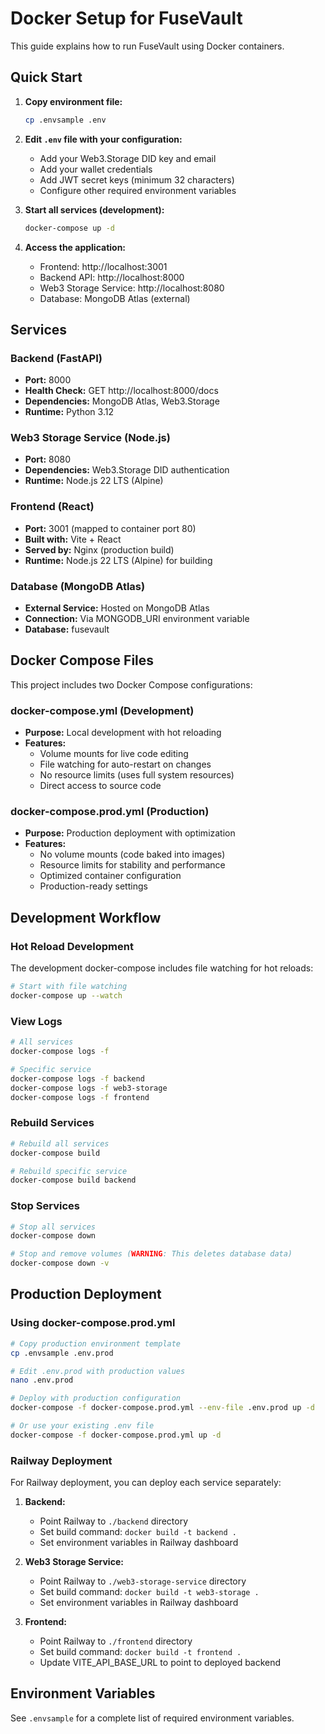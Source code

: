 # Docker Setup for FuseVault

This guide explains how to run FuseVault using Docker containers.

## Quick Start

1. **Copy environment file:**
   ```bash
   cp .envsample .env
   ```

2. **Edit `.env` file with your configuration:**
   - Add your Web3.Storage DID key and email
   - Add your wallet credentials
   - Add JWT secret keys (minimum 32 characters)
   - Configure other required environment variables

3. **Start all services (development):**
   ```bash
   docker-compose up -d
   ```

4. **Access the application:**
   - Frontend: http://localhost:3001
   - Backend API: http://localhost:8000
   - Web3 Storage Service: http://localhost:8080
   - Database: MongoDB Atlas (external)

## Services

### Backend (FastAPI)
- **Port:** 8000
- **Health Check:** GET http://localhost:8000/docs
- **Dependencies:** MongoDB Atlas, Web3.Storage
- **Runtime:** Python 3.12

### Web3 Storage Service (Node.js)
- **Port:** 8080
- **Dependencies:** Web3.Storage DID authentication
- **Runtime:** Node.js 22 LTS (Alpine)

### Frontend (React)
- **Port:** 3001 (mapped to container port 80)
- **Built with:** Vite + React
- **Served by:** Nginx (production build)
- **Runtime:** Node.js 22 LTS (Alpine) for building

### Database (MongoDB Atlas)
- **External Service:** Hosted on MongoDB Atlas
- **Connection:** Via MONGODB_URI environment variable
- **Database:** fusevault

## Docker Compose Files

This project includes two Docker Compose configurations:

### docker-compose.yml (Development)
- **Purpose:** Local development with hot reloading
- **Features:**
  - Volume mounts for live code editing
  - File watching for auto-restart on changes
  - No resource limits (uses full system resources)
  - Direct access to source code

### docker-compose.prod.yml (Production)
- **Purpose:** Production deployment with optimization
- **Features:**
  - No volume mounts (code baked into images)
  - Resource limits for stability and performance
  - Optimized container configuration
  - Production-ready settings

## Development Workflow

### Hot Reload Development
The development docker-compose includes file watching for hot reloads:

```bash
# Start with file watching
docker-compose up --watch
```

### View Logs
```bash
# All services
docker-compose logs -f

# Specific service
docker-compose logs -f backend
docker-compose logs -f web3-storage
docker-compose logs -f frontend
```

### Rebuild Services
```bash
# Rebuild all services
docker-compose build

# Rebuild specific service
docker-compose build backend
```

### Stop Services
```bash
# Stop all services
docker-compose down

# Stop and remove volumes (WARNING: This deletes database data)
docker-compose down -v
```

## Production Deployment

### Using docker-compose.prod.yml
```bash
# Copy production environment template
cp .envsample .env.prod

# Edit .env.prod with production values
nano .env.prod

# Deploy with production configuration
docker-compose -f docker-compose.prod.yml --env-file .env.prod up -d

# Or use your existing .env file
docker-compose -f docker-compose.prod.yml up -d
```

### Railway Deployment
For Railway deployment, you can deploy each service separately:

1. **Backend:**
   - Point Railway to `./backend` directory
   - Set build command: `docker build -t backend .`
   - Set environment variables in Railway dashboard

2. **Web3 Storage Service:**
   - Point Railway to `./web3-storage-service` directory
   - Set build command: `docker build -t web3-storage .`
   - Set environment variables in Railway dashboard

3. **Frontend:**
   - Point Railway to `./frontend` directory
   - Set build command: `docker build -t frontend .`
   - Update VITE_API_BASE_URL to point to deployed backend

## Environment Variables

See `.envsample` for a complete list of required environment variables.
